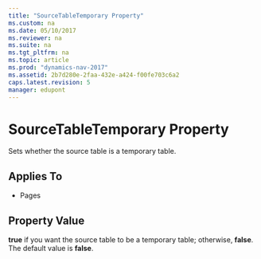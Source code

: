 ```yaml
---
title: "SourceTableTemporary Property"
ms.custom: na
ms.date: 05/10/2017
ms.reviewer: na
ms.suite: na
ms.tgt_pltfrm: na
ms.topic: article
ms.prod: "dynamics-nav-2017"
ms.assetid: 2b7d280e-2faa-432e-a424-f00fe703c6a2
caps.latest.revision: 5
manager: edupont
---
```

# SourceTableTemporary Property
Sets whether the source table is a temporary table.  
  
## Applies To  
  
-   Pages  
  
## Property Value  
 **true** if you want the source table to be a temporary table; otherwise, **false**. The default value is **false**.